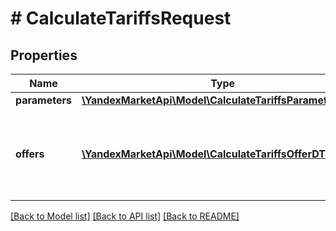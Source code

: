 # # CalculateTariffsRequest

## Properties

Name | Type | Description | Notes
------------ | ------------- | ------------- | -------------
**parameters** | [**\YandexMarketApi\Model\CalculateTariffsParametersDTO**](CalculateTariffsParametersDTO.md) |  |
**offers** | [**\YandexMarketApi\Model\CalculateTariffsOfferDTO[]**](CalculateTariffsOfferDTO.md) | Товары, для которых нужно рассчитать стоимость услуг. |

[[Back to Model list]](../../README.md#models) [[Back to API list]](../../README.md#endpoints) [[Back to README]](../../README.md)
